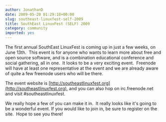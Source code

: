 ```yaml
---
author: JonathanD
date: 2009-05-20 01:29:18+00:00
slug: southeast-linuxfest-self-2009
title: SouthEast LinuxFest (SELF) 2009
category: community
imported: yes
---
```

The first annual SouthEast LinuxFest is coming up in just a few weeks, on June 13th.  This event is for anyone who wants to learn more about free and open source software, and is a combination educational conference and social gathering, all in one.  It looks to be a very exciting event.  Freenode will have at least one representative at the event and we are already aware of quite a few freenode users who will be there.

The event website is [http://southeastlinuxfest.org](http://southeastlinuxfest.org), and you can also hop on irc.freenode.net and visit #southeastlinuxfest.

We really hope a few of you can make it in.  It really looks like it's going to be a wonderful event. If you would like to join in, be sure to register on the site.  Hope to see you there!
